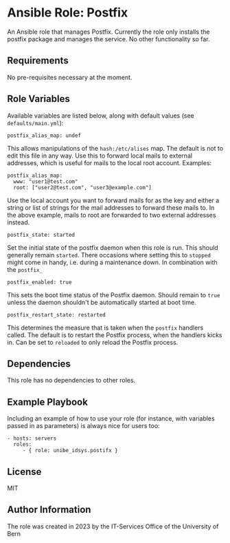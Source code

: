 # Ansible Role: Postfix

An Ansible role that manages Postfix. Currently the role only installs the
postfix package and manages the service. No other functionality so far.

## Requirements

No pre-requisites necessary at the moment.

## Role Variables

Available variables are listed below, along with default values (see `defaults/main.yml`):

    postfix_alias_map: undef

This allows manipulations of the `hash:/etc/alises` map. The default is not to edit
this file in any way. Use this to forward local mails to external addresses,
which is useful for mails to the local root account. Examples:

    postfix_alias_map:
      www: "user1@test.com"
      root: ["user2@test.com", "user3@example.com"]

Use the local account you want to forward mails for as the key and either a
string or list of strings for the mail addresses to forward these mails to. In
the above example, mails to root are forwarded to two external addresses instead.

    postfix_state: started

Set the initial state of the postfix daemon when this role is run. This should
generally remain `started`. There occasions where setting this to `stopped`
might come in handy, i.e. during a maintenance down. In combination with the
`postfix_`

    postfix_enabled: true

This sets the boot time status of the Postfix daemon. Should remain to `true`
unless the daemon shouldn't be automatically started at boot time.

    postfix_restart_state: restarted

This determines the measure that is taken when the `postfix` handlers
called. The default is to restart the Postfix process, when the handlers kicks
in. Can be set to `reloaded` to only reload the Postfix process.

## Dependencies

This role has no dependencies to other roles.

## Example Playbook

Including an example of how to use your role (for instance, with variables
passed in as parameters) is always nice for users too:

    - hosts: servers
      roles:
         - { role: unibe_idsys.postifx }

## License

MIT

## Author Information

The role was created in 2023 by the IT-Services Office of the University of Bern

